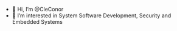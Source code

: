 - 👋 Hi, I’m @CleConor
- 👀 I’m interested in System Software Development, Security and Embedded Systems

<!---
CleConor/CleConor is a ✨ special ✨ repository because its `README.md` (this file) appears on your GitHub profile.
You can click the Preview link to take a look at your changes.
--->

